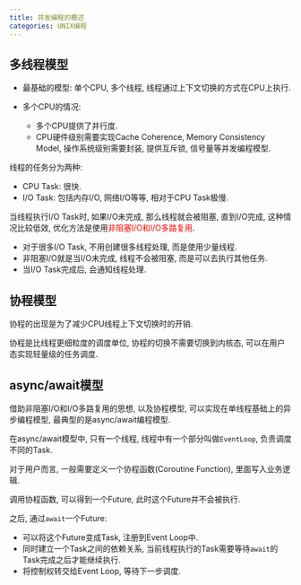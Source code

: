 ```yaml
---
title: 并发编程的概述
categories: UNIX编程
---
```




## 多线程模型

* 最基础的模型: 单个CPU, 多个线程, 线程通过上下文切换的方式在CPU上执行.

* 多个CPU的情况:
  * 多个CPU提供了并行度.
  * CPU硬件级别需要实现Cache Coherence, Memory Consistency Model, 操作系统级别需要封装, 提供互斥锁, 信号量等并发编程模型.

线程的任务分为两种:

* CPU Task: 很快.
* I/O Task: 包括内存I/O, 网络I/O等等, 相对于CPU Task极慢.

当线程执行I/O Task时, 如果I/O未完成, 那么线程就会被阻塞, 直到I/O完成, 这种情况比较低效, 优化方法是使用<font color=red>非阻塞I/O和I/O多路复用</font>.

* 对于很多I/O Task, 不用创建很多线程处理, 而是使用少量线程.
* 非阻塞I/O就是当I/O未完成, 线程不会被阻塞, 而是可以去执行其他任务.
* 当I/O Task完成后, 会通知线程处理.



## 协程模型

协程的出现是为了减少CPU线程上下文切换时的开销.

协程是比线程更细粒度的调度单位, 协程的切换不需要切换到内核态, 可以在用户态实现轻量级的任务调度.



## async/await模型

借助非阻塞I/O和I/O多路复用的思想, 以及协程模型, 可以实现在单线程基础上的异步编程模型, 最典型的是async/await编程模型.

在async/await模型中, 只有一个线程, 线程中有一个部分叫做`EventLoop`, 负责调度不同的Task.

对于用户而言, 一般需要定义一个协程函数(Coroutine Function), 里面写入业务逻辑.

调用协程函数, 可以得到一个Future, 此时这个Future并不会被执行.

之后, 通过`await`一个Future:

* 可以将这个Future变成Task, 注册到Event Loop中.
* 同时建立一个Task之间的依赖关系, 当前线程执行的Task需要等待`await`的Task完成之后才能继续执行.
* 将控制权转交给Event Loop, 等待下一步调度.

